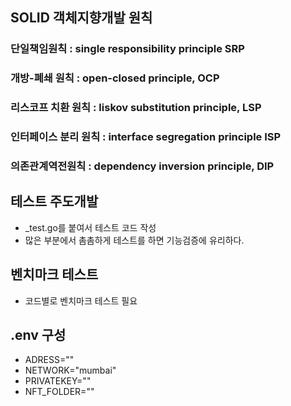 ## SOLID 객체지향개발 원칙

### 단일책임원칙 : single responsibility principle SRP

### 개방-폐쇄 원칙 : open-closed principle, OCP

### 리스코프 치환 원칙 : liskov substitution principle, LSP

### 인터페이스 분리 원칙 : interface segregation principle ISP

### 의존관계역전원칙 : dependency inversion principle, DIP

## 테스트 주도개발

- \_test.go를 붙여서 테스트 코드 작성
- 많은 부분에서 촘촘하게 테스트를 하면 기능검증에 유리하다.

## 벤치마크 테스트

- 코드별로 벤치마크 테스트 필요

## .env 구성

- ADRESS=""
- NETWORK="mumbai"
- PRIVATEKEY=""
- NFT_FOLDER=""
